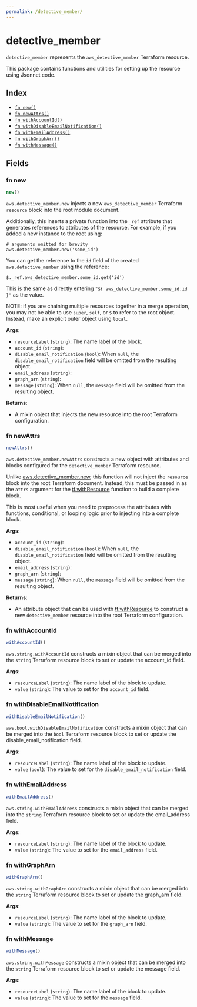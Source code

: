```yaml
---
permalink: /detective_member/
---
```


# detective_member

`detective_member` represents the `aws_detective_member` Terraform resource.



This package contains functions and utilities for setting up the resource using Jsonnet code.


## Index

* [`fn new()`](#fn-new)
* [`fn newAttrs()`](#fn-newattrs)
* [`fn withAccountId()`](#fn-withaccountid)
* [`fn withDisableEmailNotification()`](#fn-withdisableemailnotification)
* [`fn withEmailAddress()`](#fn-withemailaddress)
* [`fn withGraphArn()`](#fn-withgrapharn)
* [`fn withMessage()`](#fn-withmessage)

## Fields

### fn new

```ts
new()
```


`aws.detective_member.new` injects a new `aws_detective_member` Terraform `resource`
block into the root module document.

Additionally, this inserts a private function into the `_ref` attribute that generates references to attributes of the
resource. For example, if you added a new instance to the root using:

    # arguments omitted for brevity
    aws.detective_member.new('some_id')

You can get the reference to the `id` field of the created `aws.detective_member` using the reference:

    $._ref.aws_detective_member.some_id.get('id')

This is the same as directly entering `"${ aws_detective_member.some_id.id }"` as the value.

NOTE: if you are chaining multiple resources together in a merge operation, you may not be able to use `super`, `self`,
or `$` to refer to the root object. Instead, make an explicit outer object using `local`.

**Args**:
  - `resourceLabel` (`string`): The name label of the block.
  - `account_id` (`string`): 
  - `disable_email_notification` (`bool`):  When `null`, the `disable_email_notification` field will be omitted from the resulting object.
  - `email_address` (`string`): 
  - `graph_arn` (`string`): 
  - `message` (`string`):  When `null`, the `message` field will be omitted from the resulting object.

**Returns**:
- A mixin object that injects the new resource into the root Terraform configuration.


### fn newAttrs

```ts
newAttrs()
```


`aws.detective_member.newAttrs` constructs a new object with attributes and blocks configured for the `detective_member`
Terraform resource.

Unlike [aws.detective_member.new](#fn-new), this function will not inject the `resource`
block into the root Terraform document. Instead, this must be passed in as the `attrs` argument for the
[tf.withResource](https://github.com/tf-libsonnet/core/tree/main/docs#fn-withresource) function to build a complete block.

This is most useful when you need to preprocess the attributes with functions, conditional, or looping logic prior to
injecting into a complete block.

**Args**:
  - `account_id` (`string`): 
  - `disable_email_notification` (`bool`):  When `null`, the `disable_email_notification` field will be omitted from the resulting object.
  - `email_address` (`string`): 
  - `graph_arn` (`string`): 
  - `message` (`string`):  When `null`, the `message` field will be omitted from the resulting object.

**Returns**:
  - An attribute object that can be used with [tf.withResource](https://github.com/tf-libsonnet/core/tree/main/docs#fn-withresource) to construct a new `detective_member` resource into the root Terraform configuration.


### fn withAccountId

```ts
withAccountId()
```

`aws.string.withAccountId` constructs a mixin object that can be merged into the `string`
Terraform resource block to set or update the account_id field.



**Args**:
  - `resourceLabel` (`string`): The name label of the block to update.
  - `value` (`string`): The value to set for the `account_id` field.


### fn withDisableEmailNotification

```ts
withDisableEmailNotification()
```

`aws.bool.withDisableEmailNotification` constructs a mixin object that can be merged into the `bool`
Terraform resource block to set or update the disable_email_notification field.



**Args**:
  - `resourceLabel` (`string`): The name label of the block to update.
  - `value` (`bool`): The value to set for the `disable_email_notification` field.


### fn withEmailAddress

```ts
withEmailAddress()
```

`aws.string.withEmailAddress` constructs a mixin object that can be merged into the `string`
Terraform resource block to set or update the email_address field.



**Args**:
  - `resourceLabel` (`string`): The name label of the block to update.
  - `value` (`string`): The value to set for the `email_address` field.


### fn withGraphArn

```ts
withGraphArn()
```

`aws.string.withGraphArn` constructs a mixin object that can be merged into the `string`
Terraform resource block to set or update the graph_arn field.



**Args**:
  - `resourceLabel` (`string`): The name label of the block to update.
  - `value` (`string`): The value to set for the `graph_arn` field.


### fn withMessage

```ts
withMessage()
```

`aws.string.withMessage` constructs a mixin object that can be merged into the `string`
Terraform resource block to set or update the message field.



**Args**:
  - `resourceLabel` (`string`): The name label of the block to update.
  - `value` (`string`): The value to set for the `message` field.
